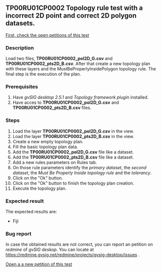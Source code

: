 ## TP00RU01CP0002 Topology rule test with a incorrect 2D point and correct 2D polygon datasets.

[First, check the open petitions of this test](https://redmine.gvsig.net/redmine/projects/gvsig-desktop/issues?utf8=%E2%9C%93&set_filter=1&f%5B%5D=status_id&op%5Bstatus_id%5D=o&f%5B%5D=subject&op%5Bsubject%5D=%7E&v%5Bsubject%5D%5B%5D=TP00RU01CP0002&f%5B%5D=&c%5B%5D=tracker&c%5B%5D=status&c%5B%5D=priority&c%5B%5D=subject&c%5B%5D=assigned_to&c%5B%5D=updated_on&group_by=)

### Description

Load two files, **TP00RU01CP0002_pol2D_G.csv** and **TP00RU01CP0002_pts2D_B.csv**. After that create a new topology plan with these layers and the MustBeProperlyInsidePolygon topology rule.
The final step is the execution of the plan.

### Prerequisites

1. Have *gvSIG desktop 2.5.1* and *Topology framework plugin* installed.
2. Have acces to **TP00RU01CP0002_pol2D_G.csv** and **TP00RU01CP0002_pts2D_B.csv** files.

### Steps

1. Load the layer **TP00RU01CP0002_pol2D_G.csv** in the view.
2. Load the layer **TP00RU01CP0002_pts2D_B.csv** in the view.
3. Create a new empty topology plan.
4. Fill the basic topology plan data.
5. Add the **TP00RU01CP0002_pol2D_G.csv** file like a dataset.
6. Add the **TP00RU01CP0002_pts2D_B.csv** file like a dataset.
7. Add a new rules parameters on Rules tab.
8. On those rule parameters identify the *primary dataset*, the *second dataset*, the *Must Be Properly Inside topology rule* and the *tolerancy*. 
9. Click on the "Ok" button.
10. Click on the "Ok" button to finish the topology plan creation.
11. Execute the topology plan.

### Expected result

The expected results are:
- Fiji


### Bug report


In case the obtained results are not correct, you can report an petition on *redmine* of *gvSIG deskop*. You can locate at
https://redmine.gvsig.net/redmine/projects/gvsig-desktop/issues .

[Open a a new petition of this test](https://redmine.gvsig.net/redmine/projects/gvsig-desktop/issues/new?issue[subject]=TP00RU01CP0002+Topology+rule+test+with+a+incorrect+2D+point+and+correct+2D+polygon+datasets)